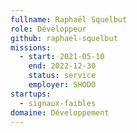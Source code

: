 ```yaml
---
fullname: Raphaël Squelbut
role: Développeur
github: raphael-squelbut
missions:
  - start: 2021-05-10
    end: 2022-12-30
    status: service
    employer: SHODO
startups:
  - signaux-faibles
domaine: Développement
---
```


